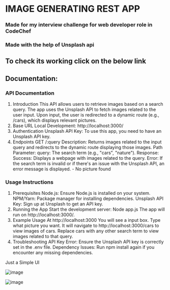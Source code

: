 # IMAGE GENERATING REST APP

### Made for my interview challenge for web developer role in CodeChef
### Made with the help of <b>Unsplash</b> api

## To check its working click on the below link
  <a></a>


## Documentation:
### API Documentation
1. Introduction
This API allows users to retrieve images based on a search query. The app uses the Unsplash API to fetch images related to the user input. Upon input, the user is redirected to a dynamic route (e.g., /cars), which displays relevant pictures.
2. Base URL
Local Development: http://localhost:3000/
3. Authentication
Unsplash API Key: To use this app, you need to have an Unsplash API key.
4. Endpoints
GET /:query
Description: Returns images related to the input query and redirects to the dynamic route displaying those images.
Path Parameter:
query: The search term (e.g., "cars", "nature").
Response:
Success: Displays a webpage with images related to the query.
Error: If the search term is invalid or if there's an issue with the Unsplash API, an error message is displayed. - No picture found

### Usage Instructions
1. Prerequisites
Node.js: Ensure Node.js is installed on your system.
NPM/Yarn: Package manager for installing dependencies.
Unsplash API Key: Sign up at Unsplash to get an API key.
2. Running the App
Start the development server:
Node app.js
The app will run on http://localhost:3000/.
3. Example Usage
At  http://localhost:3000 You will see a input box. Type what picture you want.
It will navigate to http://localhost:3000/cars to view images of cars.
Replace cars with any other search term to view images related to that query.
5. Troubleshooting
API Key Error: Ensure the Unsplash API key is correctly set in the .env file.
Dependency Issues: Run npm install again if you encounter any missing dependencies.




Just a Simple UI

![image](https://github.com/user-attachments/assets/2ac7d1ba-1e8a-488f-b10e-92baf52009de)

![image](https://github.com/user-attachments/assets/7e7be871-a0e3-453c-94eb-ae8910946f40)

